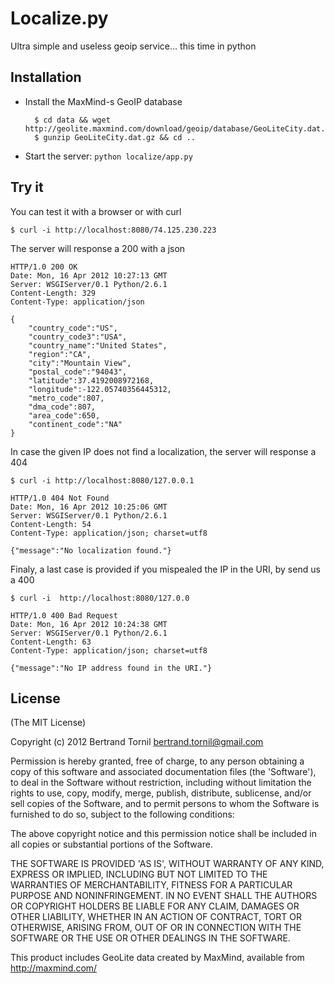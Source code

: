 Localize.py
===========

Ultra simple and useless geoip service... this time in python


Installation
------------

- Install the MaxMind-s GeoIP database

        $ cd data && wget http://geolite.maxmind.com/download/geoip/database/GeoLiteCity.dat.gz
        $ gunzip GeoLiteCity.dat.gz && cd ..

- Start the server: `python localize/app.py`

Try it
------

You can test it with a browser or with curl

    $ curl -i http://localhost:8080/74.125.230.223

The server will response a 200 with a json

    HTTP/1.0 200 OK
    Date: Mon, 16 Apr 2012 10:27:13 GMT
    Server: WSGIServer/0.1 Python/2.6.1
    Content-Length: 329
    Content-Type: application/json

    {
        "country_code":"US",
        "country_code3":"USA",
        "country_name":"United States",
        "region":"CA",
        "city":"Mountain View",
        "postal_code":"94043",
        "latitude":37.4192008972168,
        "longitude":-122.05740356445312,
        "metro_code":807,
        "dma_code":807,
        "area_code":650,
        "continent_code":"NA"
    }

In case the given IP does not find a localization, the server will response a 404

    $ curl -i http://localhost:8080/127.0.0.1

    HTTP/1.0 404 Not Found
    Date: Mon, 16 Apr 2012 10:25:06 GMT
    Server: WSGIServer/0.1 Python/2.6.1
    Content-Length: 54
    Content-Type: application/json; charset=utf8

    {"message":"No localization found."}

Finaly, a last case is provided if you mispealed the IP in the URI, by send us a 400

    $ curl -i  http://localhost:8080/127.0.0

    HTTP/1.0 400 Bad Request
    Date: Mon, 16 Apr 2012 10:24:38 GMT
    Server: WSGIServer/0.1 Python/2.6.1
    Content-Length: 63
    Content-Type: application/json; charset=utf8

    {"message":"No IP address found in the URI."}

License
-------

(The MIT License)

Copyright (c) 2012 Bertrand Tornil <bertrand.tornil@gmail.com>

Permission is hereby granted, free of charge, to any person obtaining a copy of this software and associated documentation files (the 'Software'), to deal in the Software without restriction, including without limitation the rights to use, copy, modify, merge, publish, distribute, sublicense, and/or sell copies of the Software, and to permit persons to whom the Software is furnished to do so, subject to the following conditions:

The above copyright notice and this permission notice shall be included in all copies or substantial portions of the Software.

THE SOFTWARE IS PROVIDED 'AS IS', WITHOUT WARRANTY OF ANY KIND, EXPRESS OR IMPLIED, INCLUDING BUT NOT LIMITED TO THE WARRANTIES OF MERCHANTABILITY, FITNESS FOR A PARTICULAR PURPOSE AND NONINFRINGEMENT. IN NO EVENT SHALL THE AUTHORS OR COPYRIGHT HOLDERS BE LIABLE FOR ANY CLAIM, DAMAGES OR OTHER LIABILITY, WHETHER IN AN ACTION OF CONTRACT, TORT OR OTHERWISE, ARISING FROM, OUT OF OR IN CONNECTION WITH THE SOFTWARE OR THE USE OR OTHER DEALINGS IN THE SOFTWARE.

This product includes GeoLite data created by MaxMind, available from http://maxmind.com/